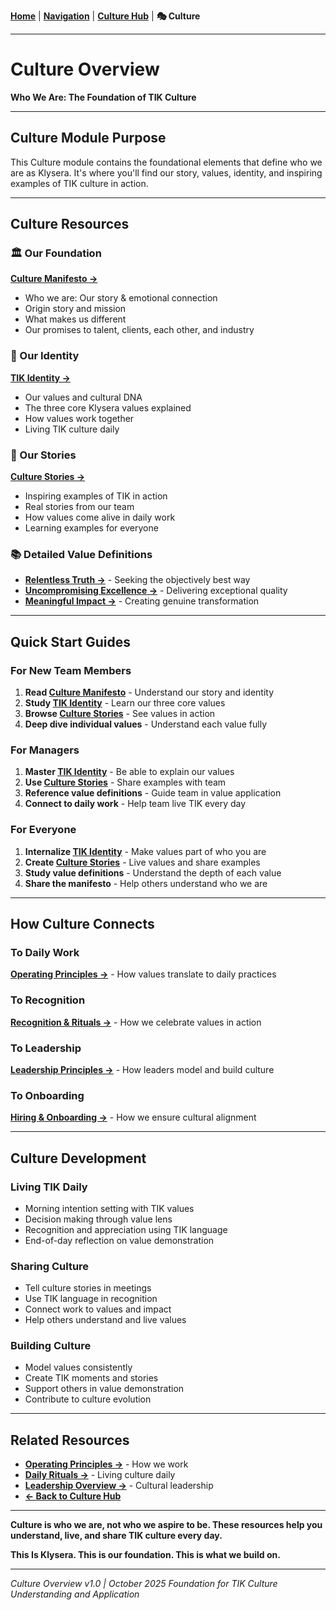 **[Home](//#/)** | **[Navigation](//#/)** | **[Culture Hub](/docs/Klysera/Culture-Hub.md)** | **🎭 Culture**

---

# Culture Overview

**Who We Are: The Foundation of TIK Culture**

---

## Culture Module Purpose

This Culture module contains the foundational elements that define who we are as Klysera. It's where you'll find our story, values, identity, and inspiring examples of TIK culture in action.

---

## Culture Resources

### 🏛️ Our Foundation
**[Culture Manifesto →](docs/Klysera/Culture/Culture-Manifesto.md)**
- Who we are: Our story & emotional connection
- Origin story and mission
- What makes us different
- Our promises to talent, clients, each other, and industry

### 🎯 Our Identity
**[TIK Identity →](docs/Klysera/Culture/TIK-Identity.md)**
- Our values and cultural DNA
- The three core Klysera values explained
- How values work together
- Living TIK culture daily

### 📖 Our Stories
**[Culture Stories →](docs/Klysera/Culture/Culture-Stories.md)**
- Inspiring examples of TIK in action
- Real stories from our team
- How values come alive in daily work
- Learning examples for everyone

### 📚 Detailed Value Definitions
- **[Relentless Truth →](docs/Klysera/Culture/Relentless-Truth.md)** - Seeking the objectively best way
- **[Uncompromising Excellence →](docs/Klysera/Culture/Uncompromising-Excellence.md)** - Delivering exceptional quality
- **[Meaningful Impact →](docs/Klysera/Culture/Meaningful-Impact.md)** - Creating genuine transformation

---

## Quick Start Guides

### For New Team Members
1. **Read [Culture Manifesto](docs/Klysera/Culture/Culture-Manifesto.md)** - Understand our story and identity
2. **Study [TIK Identity](docs/Klysera/Culture/TIK-Identity.md)** - Learn our three core values
3. **Browse [Culture Stories](docs/Klysera/Culture/Culture-Stories.md)** - See values in action
4. **Deep dive individual values** - Understand each value fully

### For Managers
1. **Master [TIK Identity](docs/Klysera/Culture/TIK-Identity.md)** - Be able to explain our values
2. **Use [Culture Stories](docs/Klysera/Culture/Culture-Stories.md)** - Share examples with team
3. **Reference value definitions** - Guide team in value application
4. **Connect to daily work** - Help team live TIK every day

### For Everyone
1. **Internalize [TIK Identity](docs/Klysera/Culture/TIK-Identity.md)** - Make values part of who you are
2. **Create [Culture Stories](docs/Klysera/Culture/Culture-Stories.md)** - Live values and share examples
3. **Study value definitions** - Understand the depth of each value
4. **Share the manifesto** - Help others understand who we are

---

## How Culture Connects

### To Daily Work
**[Operating Principles →](docs/Klysera/Operating-Principles/Overview.md)** - How values translate to daily practices

### To Recognition
**[Recognition & Rituals →](docs/Klysera/Recognition-Rituals/Recognition-Framework.md)** - How we celebrate values in action

### To Leadership
**[Leadership Principles →](docs/Klysera/Leadership/Overview.md)** - How leaders model and build culture

### To Onboarding
**[Hiring & Onboarding →](docs/Klysera/Hiring-Onboarding/Hiring-Guide.md)** - How we ensure cultural alignment

---

## Culture Development

### Living TIK Daily
- Morning intention setting with TIK values
- Decision making through value lens
- Recognition and appreciation using TIK language
- End-of-day reflection on value demonstration

### Sharing Culture
- Tell culture stories in meetings
- Use TIK language in recognition
- Connect work to values and impact
- Help others understand and live values

### Building Culture
- Model values consistently
- Create TIK moments and stories
- Support others in value demonstration
- Contribute to culture evolution

---

## Related Resources

- **[Operating Principles →](docs/Klysera/Operating-Principles/Overview.md)** - How we work
- **[Daily Rituals →](docs/Klysera/Recognition-Rituals/Daily-Rituals.md)** - Living culture daily
- **[Leadership Overview →](docs/Klysera/Leadership/Overview.md)** - Cultural leadership
- **[← Back to Culture Hub](docs/Klysera/Culture/Culture-Hub.md)**

---

**Culture is who we are, not who we aspire to be. These resources help you understand, live, and share TIK culture every day.**

**This Is Klysera. This is our foundation. This is what we build on.**

---

*Culture Overview v1.0 | October 2025*
*Foundation for TIK Culture Understanding and Application*